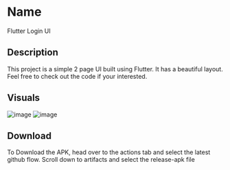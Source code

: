 # Name
Flutter Login UI

## Description

This project is a simple 2 page UI built using Flutter. It has a beautiful layout. Feel free
to check out the code if your interested.

## Visuals
![image](https://i.postimg.cc/3w8ZtpVz/Screenshot-77.png)
![image](https://i.postimg.cc/XJXkbWV8/Screenshot-78.png)

## Download
To Download the APK, head over to the actions tab and select the latest github flow. Scroll down to artifacts and select the
release-apk file
